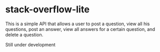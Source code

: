 # stack-overflow-lite

This is a simple API that allows a user to post a question, view all his questions, post an answer, view all answers for a certain question, and delete a question.


Still under development